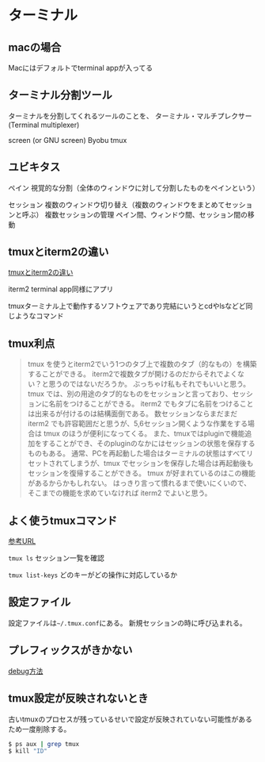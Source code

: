 # ターミナル

## macの場合

Macにはデフォルトでterminal appが入ってる

## ターミナル分割ツール

ターミナルを分割してくれるツールのことを、 ターミナル・マルチプレクサー (Terminal multiplexer) 

screen (or GNU screen)
Byobu
tmux

## ユビキタス

ペイン
視覚的な分割（全体のウィンドウに対して分割したものをペインという）

セッション
複数のウィンドウ切り替え（複数のウィンドウをまとめてセッションと呼ぶ）
複数セッションの管理
ペイン間、ウィンドウ間、セッション間の移動



## tmuxとiterm2の違い

[tmuxとiterm2の違い](https://www.astapi.dev/article/8BXwKLRAKAIcQvvIafsE)

iterm2
terminal app同様にアプリ

tmuxターミナル上で動作するソフトウェアであり完結にいうとcdやlsなどど同じようなコマンド

## tmux利点

>tmux を使うとiterm2でいう1つのタブ上で複数のタブ（的なもの）を構築することができる。
>iterm2で複数タブが開けるのだからそれでよくない？と思うのではないだろうか。
>ぶっちゃけ私もそれでもいいと思う。
>tmux では、別の用途のタブ的なものをセッションと言っており、セッションに名前をつけることができる。 iterm2 でもタブに名前をつけることは出来るが付けるのは結構面倒である。
>数セッションならまだまだ iterm2 でも許容範囲だと思うが、5,6セッション開くような作業をする場合は tmux のほうが便利になってくる。
>また、tmuxではpluginで機能追加をすることができ、そのpluginのなかにはセッションの状態を保存するものもある。
>通常、PCを再起動した場合はターミナルの状態はすべてリセットされてしまうが、tmux でセッションを保存した場合は再起動後もセッションを復帰することができる。
>tmux が好まれているのはこの機能があるからかもしれない。
>はっきり言って慣れるまで使いにくいので、そこまでの機能を求めていなければ iterm2 でよいと思う。

## よく使うtmuxコマンド

[参考URL](https://qiita.com/nmrmsys/items/03f97f5eabec18a3a18b)

`tmux ls`
セッション一覧を確認

`tmux list-keys`
どのキーがどの操作に対応しているか


## 設定ファイル

設定ファイルは`~/.tmux.conf`にある。
新規セッションの時に呼び込まれる。

## プレフィックスがきかない

[debug方法](https://ja.stackoverflow.com/questions/54033/tmux%E3%81%AEdefault-key-bindingctrl-b-%E3%81%8C%E6%9C%89%E5%8A%B9%E3%81%A7%E3%81%AA%E3%81%84)

## tmux設定が反映されないとき

古いtmuxのプロセスが残っているせいで設定が反映されていない可能性があるため一度削除する。

```sh
$ ps aux | grep tmux
$ kill "ID"
```